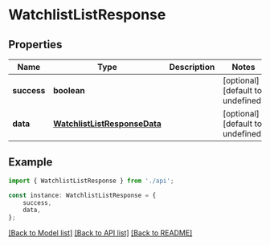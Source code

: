 # WatchlistListResponse


## Properties

Name | Type | Description | Notes
------------ | ------------- | ------------- | -------------
**success** | **boolean** |  | [optional] [default to undefined]
**data** | [**WatchlistListResponseData**](WatchlistListResponseData.md) |  | [optional] [default to undefined]

## Example

```typescript
import { WatchlistListResponse } from './api';

const instance: WatchlistListResponse = {
    success,
    data,
};
```

[[Back to Model list]](../README.md#documentation-for-models) [[Back to API list]](../README.md#documentation-for-api-endpoints) [[Back to README]](../README.md)
